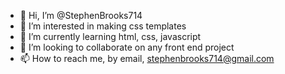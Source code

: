 - 👋 Hi, I’m @StephenBrooks714
- 👀 I’m interested in making css templates
- 🌱 I’m currently learning html, css, javascript
- 💞️ I’m looking to collaborate on any front end project
- 📫 How to reach me, by email, stephenbrooks714@gmail.com

<!---
StephenBrooks714/StephenBrooks714 is a ✨ special ✨ repository because its `README.md` (this file) appears on your GitHub profile.
You can click the Preview link to take a look at your changes.
--->
